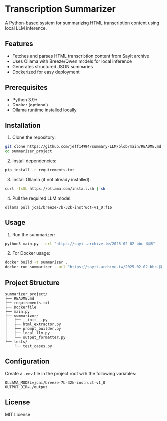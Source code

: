 # Transcription Summarizer

A Python-based system for summarizing HTML transcription content using local LLM inference.

## Features

- Fetches and parses HTML transcription content from SayIt archive
- Uses Ollama with Breeze/Qwen models for local inference
- Generates structured JSON summaries
- Dockerized for easy deployment

## Prerequisites

- Python 3.9+
- Docker (optional)
- Ollama runtime installed locally

## Installation

1. Clone the repository:
```bash
git clone https://github.com/jeff14994/summary-LLM/blob/main/README.md
cd summarizer_project
```

2. Install dependencies:
```bash
pip install -r requirements.txt
```

3. Install Ollama (if not already installed):
```bash
curl -fsSL https://ollama.com/install.sh | sh
```

4. Pull the required LLM model:
```bash
ollama pull jcai/breeze-7b-32k-instruct-v1_0:f16
```

## Usage

1. Run the summarizer:
```bash
python3 main.py --url "https://sayit.archive.tw/2025-02-02-bbc-採訪" --verbose
```

2. For Docker usage:
```bash
docker build -t summarizer .
docker run summarizer --url "https://sayit.archive.tw/2025-02-02-bbc-採訪"
```

## Project Structure

```
summarizer_project/
├── README.md
├── requirements.txt
├── Dockerfile
├── main.py
├── summarizer/
│   ├── __init__.py
│   ├── html_extractor.py
│   ├── prompt_builder.py
│   ├── local_llm.py
│   └── output_formatter.py
└── tests/
    └── test_cases.py
```

## Configuration

Create a `.env` file in the project root with the following variables:
```
OLLAMA_MODEL=jcai/breeze-7b-32k-instruct-v1_0
OUTPUT_DIR=./output
```

## License

MIT License 